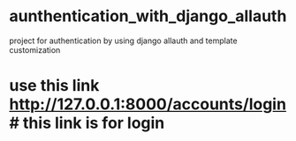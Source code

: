 # aunthentication_with_django_allauth
project for authentication by using django allauth and template customization


# use this link   http://127.0.0.1:8000/accounts/login   # this link is for login
